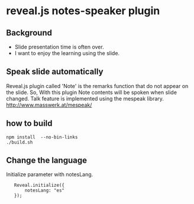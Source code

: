 # reveal.js notes-speaker plugin

## Background

* Slide presentation time is often over.
* I want to enjoy the learning using the slide.

## Speak slide automatically

Reveal.js plugin called 'Note' is the remarks function that do not appear on the slide.
So, With this plugin Note contents will be spoken when slide changed.
Talk feature is implemented using the mespeak library. http://www.masswerk.at/mespeak/

## how to build

```
npm install  --no-bin-links
./build.sh
```

## Change the language

Initialize parameter with notesLang.

```
   Reveal.initialize({
       notesLang: "es"
   });
```

